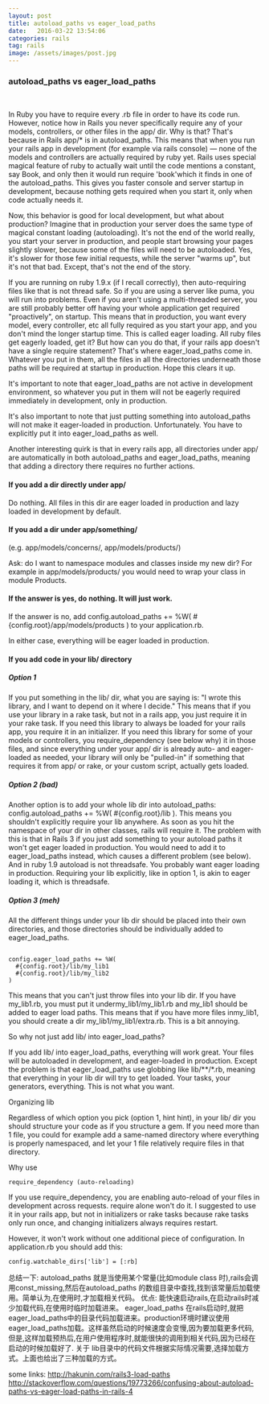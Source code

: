 ```yaml
---
layout: post
title: autoload_paths vs eager_load_paths
date:   2016-03-22 13:54:06
categories: rails
tag: rails
image: /assets/images/post.jpg
---
```


### autoload_paths vs eager_load_paths

<br>

In Ruby you have to require every .rb file in order to have its code run. However, notice how in Rails you never specifically require any of your models, controllers, or other files in the app/ dir. Why is that? That's because in Rails app/* is in autoload_paths. This means that when you run your rails app in development (for example via rails console) — none of the models and controllers are actually required by ruby yet. Rails uses special magical feature of ruby to actually wait until the code mentions a constant, say Book, and only then it would run require 'book'which it finds in one of the autoload_paths. This gives you faster console and server startup in development, because nothing gets required when you start it, only when code actually needs it.

Now, this behavior is good for local development, but what about production? Imagine that in production your server does the same type of magical constant loading (autoloading). It's not the end of the world really, you start your server in production, and people start browsing your pages slightly slower, because some of the files will need to be autoloaded. Yes, it's slower for those few initial requests, while the server "warms up", but it's not that bad. Except, that's not the end of the story.

If you are running on ruby 1.9.x (if I recall correctly), then auto-requiring files like that is not thread safe. So if you are using a server like puma, you will run into problems. Even if you aren't using a multi-threaded server, you are still probably better off having your whole application get required "proactively", on startup. This means that in production, you want every model, every controller, etc all fully required as you start your app, and you don't mind the longer startup time. This is called eager loading. All ruby files get eagerly loaded, get it? But how can you do that, if your rails app doesn't have a single require statement? That's where eager_load_paths come in. Whatever you put in them, all the files in all the directories underneath those paths will be required at startup in production. Hope this clears it up.

It's important to note that eager_load_paths are not active in development environment, so whatever you put in them will not be eagerly required immediately in development, only in production.

It's also important to note that just putting something into autoload_paths will not make it eager-loaded in production. Unfortunately. You have to explicitly put it into eager_load_paths as well.

Another interesting quirk is that in every rails app, all directories under app/ are automatically in both autoload_paths and eager_load_paths, meaning that adding a directory there requires no further actions.



#### If you add a dir directly under app/

Do nothing. All files in this dir are eager loaded in production and lazy loaded in development by default.

#### If you add a dir under app/something/

(e.g. app/models/concerns/, app/models/products/)

Ask: do I want to namespace modules and classes inside my new dir? For example in app/models/products/ you would need to wrap your class in module Products.

#### If the answer is yes, do nothing. It will just work.

If the answer is no, add config.autoload_paths += %W( #{config.root}/app/models/products ) to your application.rb.

In either case, everything will be eager loaded in production.

#### If you add code in your lib/ directory

##### Option 1

If you put something in the lib/ dir, what you are saying is: "I wrote this library, and I want to depend on it where I decide." This means that if you use your library in a rake task, but not in a rails app, you just require it in your rake task. If you need this library to always be loaded for your rails app, you require it in an initializer. If you need this library for some of your models or controllers, you require_dependency (see below why) it in those files, and since everything under your app/ dir is already auto- and eager- loaded as needed, your library will only be "pulled-in" if something that requires it from app/ or rake, or your custom script, actually gets loaded.

##### Option 2 (bad)

Another option is to add your whole lib dir into autoload_paths: config.autoload_paths += %W( #{config.root}/lib ). This means you shouldn't explicitly require your lib anywhere. As soon as you hit the namespace of your dir in other classes, rails will require it. The problem with this is that in Rails 3 if you just add something to your autoload paths it won't get eager loaded in production. You would need to add it to eager_load_paths instead, which causes a different problem (see below). And in ruby 1.9 autoload is not threadsafe. You probably want eager loading in production. Requiring your lib explicitly, like in option 1, is akin to eager loading it, which is threadsafe.

##### Option 3 (meh)

All the different things under your lib dir should be placed into their own directories, and those directories should be individually added to eager_load_paths.

```

config.eager_load_paths += %W(
  #{config.root}/lib/my_lib1
  #{config.root}/lib/my_lib2
)

```

This means that you can't just throw files into your lib dir. If you have my_lib1.rb, you must put it undermy_lib1/my_lib1.rb and my_lib1 should be added to eager load paths. This means that if you have more files inmy_lib1, you should create a dir my_lib1/my_lib1/extra.rb. This is a bit annoying.

So why not just add lib/ into eager_load_paths?

If you add lib/ into eager_load_paths, everything will work great. Your files will be autoloaded in development, and eager-loaded in production. Except the problem is that eager_load_paths use globbing like lib/**/*.rb, meaning that everything in your lib dir will try to get loaded. Your tasks, your generators, everything. This is not what you want.

Organizing lib

Regardless of which option you pick (option 1, hint hint), in your lib/ dir you should structure your code as if you structure a gem. If you need more than 1 file, you could for example add a same-named directory where everything is properly namespaced, and let your 1 file relatively require files in that directory.

Why use

```
require_dependency (auto-reloading)
```

If you use require_dependency, you are enabling auto-reload of your files in development across requests. require alone won't do it. I suggested to use it in your rails app, but not in initializers or rake tasks because rake tasks only run once, and changing initializers always requires restart.

However, it won't work without one additional piece of configuration. In application.rb you should add this:

```
config.watchable_dirs['lib'] = [:rb]
```

总结一下:
autoload_paths 就是当使用某个常量(比如module class 时),rails会调用const_missing,然后在autoload_paths 的数组目录中查找,找到该常量后加载使用。简单认为,在使用时,才加载相关代码。
优点: 能快速启动rails,在启动rails时减少加载代码,在使用时临时加载进来。
eager_load_paths 在rails启动时,就把eager_load_paths中的目录代码加载进来。production环境时建议使用eager_load_paths加载。这样虽然启动的时候速度会变慢,因为要加载更多代码,
但是,这样加载预热后,在用户使用程序时,就能很快的调用到相关代码,因为已经在启动的时候加载好了.
关于 lib目录中的代码文件根据实际情况需要,选择加载方式。上面也给出了三种加载的方式。


some links:
http://hakunin.com/rails3-load-paths
http://stackoverflow.com/questions/19773266/confusing-about-autoload-paths-vs-eager-load-paths-in-rails-4